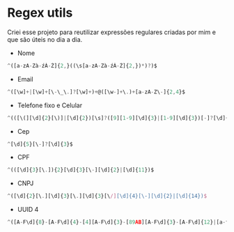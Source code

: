 # Regex utils
Criei esse projeto para reutilizar expressões regulares criadas por mim e que são úteis no dia a dia.

* Nome
```js
^([a-zA-Zà-źÀ-Ź]{2,}((\s[a-zA-Zà-źÀ-Ź]{2,})*)?)$
```

* Email

```js
^([\w]+|[\w]+[\-\_\.]?[\w]+)+@([\w-]+\.)+[a-zA-Z\-]{2,4}$
```

* Telefone fixo e Celular

```js
^(([\(][\d]{2}[\)]|[\d]{2})[\s]?([9][1-9][\d]{3}|[1-9][\d]{3})[-]?[\d]{4})$
```

* Cep

```js
^[\d]{5}[\-]?[\d]{3}$
```

* CPF

```js
^(([\d]{3}[\.]){2}[\d]{3}[\-][\d]{2}|[\d]{11})$
```

* CNPJ
```js
^([\d]{2}[\.][\d]{3}[\.][\d]{3}[\/][\d]{4}[\-][\d]{2}|[\d]{14})$
```

* UUID 4

```js
^([A-F\d]{8}-[A-F\d]{4}-[4][A-F\d]{3}-[89AB][A-F\d]{3}-[A-F\d]{12}|[a-f\d]{8}-[a-f\d]{4}-[4][a-f\d]{3}-[89ab][a-f\d]{3}-[a-f\d]{12})$
```